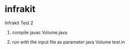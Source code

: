 # infrakit
Infrakit Test 2 

1. compile 
javac Volume.java

2. run with the input file as parameter
java Volume test.in